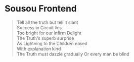 # Sousou Frontend

> Tell all the truth but tell it slant  
> Success in Circuit lies  
> Too bright for our infirm Delight  
> The Truth's superb surprise  
> As Lightning to the Children eased  
> With explanation kind  
> The Truth must dazzle gradually 
> Or every man be blind
